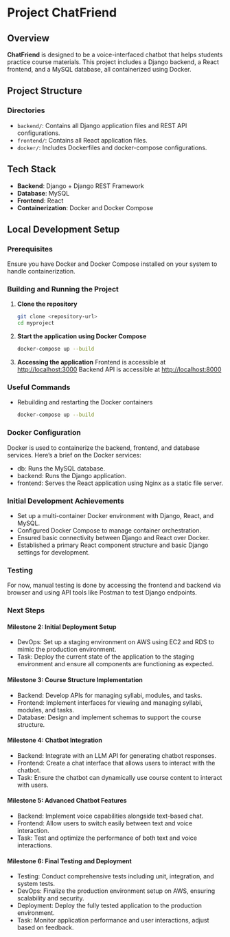 # Project ChatFriend

## Overview

**ChatFriend** is designed to be a voice-interfaced chatbot that helps students practice course materials. This project includes a Django backend, a React frontend, and a MySQL database, all containerized using Docker.

## Project Structure

### Directories

- `backend/`: Contains all Django application files and REST API configurations.
- `frontend/`: Contains all React application files.
- `docker/`: Includes Dockerfiles and docker-compose configurations.

## Tech Stack

- **Backend**: Django + Django REST Framework
- **Database**: MySQL
- **Frontend**: React
- **Containerization**: Docker and Docker Compose

## Local Development Setup

### Prerequisites

Ensure you have Docker and Docker Compose installed on your system to handle containerization.

### Building and Running the Project

1. **Clone the repository**

   ```bash
   git clone <repository-url>
   cd myproject

2. **Start the application using Docker Compose**

    ```bash
    docker-compose up --build

3. **Accessing the application**
Frontend is accessible at <http://localhost:3000>
Backend API is accessible at <http://localhost:8000>

### Useful Commands

- Rebuilding and restarting the Docker containers

    ```bash
    docker-compose up --build

### Docker Configuration

Docker is used to containerize the backend, frontend, and database services. Here’s a brief on the Docker services:

- db: Runs the MySQL database.
- backend: Runs the Django application.
- frontend: Serves the React application using Nginx as a static file server.

### Initial Development Achievements

- Set up a multi-container Docker environment with Django, React, and MySQL.
- Configured Docker Compose to manage container orchestration.
- Ensured basic connectivity between Django and React over Docker.
- Established a primary React component structure and basic Django settings for development.

### Testing

For now, manual testing is done by accessing the frontend and backend via browser and using API tools like Postman to test Django endpoints.

### Next Steps

#### Milestone 2: Initial Deployment Setup

- DevOps: Set up a staging environment on AWS using EC2 and RDS to mimic the production environment.
- Task: Deploy the current state of the application to the staging environment and ensure all components are functioning as expected.

#### Milestone 3: Course Structure Implementation

- Backend: Develop APIs for managing syllabi, modules, and tasks.
- Frontend: Implement interfaces for viewing and managing syllabi, modules, and tasks.
- Database: Design and implement schemas to support the course structure.

#### Milestone 4: Chatbot Integration

- Backend: Integrate with an LLM API for generating chatbot responses.
- Frontend: Create a chat interface that allows users to interact with the chatbot.
- Task: Ensure the chatbot can dynamically use course content to interact with users.

#### Milestone 5: Advanced Chatbot Features

- Backend: Implement voice capabilities alongside text-based chat.
- Frontend: Allow users to switch easily between text and voice interaction.
- Task: Test and optimize the performance of both text and voice interactions.

#### Milestone 6: Final Testing and Deployment

- Testing: Conduct comprehensive tests including unit, integration, and system tests.
- DevOps: Finalize the production environment setup on AWS, ensuring scalability and security.
- Deployment: Deploy the fully tested application to the production environment.
- Task: Monitor application performance and user interactions, adjust based on feedback.
